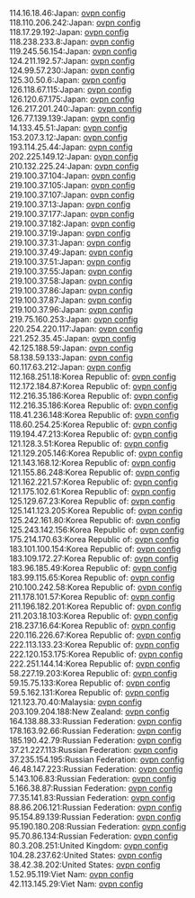 114.16.18.46:Japan: [ovpn config](vpn/114_16_18_46.ovpn)  
118.110.206.242:Japan: [ovpn config](vpn/118_110_206_242.ovpn)  
118.17.29.192:Japan: [ovpn config](vpn/118_17_29_192.ovpn)  
118.238.233.8:Japan: [ovpn config](vpn/118_238_233_8.ovpn)  
119.245.56.154:Japan: [ovpn config](vpn/119_245_56_154.ovpn)  
124.211.192.57:Japan: [ovpn config](vpn/124_211_192_57.ovpn)  
124.99.57.230:Japan: [ovpn config](vpn/124_99_57_230.ovpn)  
125.30.50.6:Japan: [ovpn config](vpn/125_30_50_6.ovpn)  
126.118.67.115:Japan: [ovpn config](vpn/126_118_67_115.ovpn)  
126.120.67.175:Japan: [ovpn config](vpn/126_120_67_175.ovpn)  
126.217.201.240:Japan: [ovpn config](vpn/126_217_201_240.ovpn)  
126.77.139.139:Japan: [ovpn config](vpn/126_77_139_139.ovpn)  
14.133.45.51:Japan: [ovpn config](vpn/14_133_45_51.ovpn)  
153.207.3.12:Japan: [ovpn config](vpn/153_207_3_12.ovpn)  
193.114.25.44:Japan: [ovpn config](vpn/193_114_25_44.ovpn)  
202.225.149.12:Japan: [ovpn config](vpn/202_225_149_12.ovpn)  
210.132.225.24:Japan: [ovpn config](vpn/210_132_225_24.ovpn)  
219.100.37.104:Japan: [ovpn config](vpn/219_100_37_104.ovpn)  
219.100.37.105:Japan: [ovpn config](vpn/219_100_37_105.ovpn)  
219.100.37.107:Japan: [ovpn config](vpn/219_100_37_107.ovpn)  
219.100.37.13:Japan: [ovpn config](vpn/219_100_37_13.ovpn)  
219.100.37.177:Japan: [ovpn config](vpn/219_100_37_177.ovpn)  
219.100.37.182:Japan: [ovpn config](vpn/219_100_37_182.ovpn)  
219.100.37.19:Japan: [ovpn config](vpn/219_100_37_19.ovpn)  
219.100.37.31:Japan: [ovpn config](vpn/219_100_37_31.ovpn)  
219.100.37.49:Japan: [ovpn config](vpn/219_100_37_49.ovpn)  
219.100.37.51:Japan: [ovpn config](vpn/219_100_37_51.ovpn)  
219.100.37.55:Japan: [ovpn config](vpn/219_100_37_55.ovpn)  
219.100.37.58:Japan: [ovpn config](vpn/219_100_37_58.ovpn)  
219.100.37.86:Japan: [ovpn config](vpn/219_100_37_86.ovpn)  
219.100.37.87:Japan: [ovpn config](vpn/219_100_37_87.ovpn)  
219.100.37.96:Japan: [ovpn config](vpn/219_100_37_96.ovpn)  
219.75.160.253:Japan: [ovpn config](vpn/219_75_160_253.ovpn)  
220.254.220.117:Japan: [ovpn config](vpn/220_254_220_117.ovpn)  
221.252.35.45:Japan: [ovpn config](vpn/221_252_35_45.ovpn)  
42.125.188.59:Japan: [ovpn config](vpn/42_125_188_59.ovpn)  
58.138.59.133:Japan: [ovpn config](vpn/58_138_59_133.ovpn)  
60.117.63.212:Japan: [ovpn config](vpn/60_117_63_212.ovpn)  
112.168.251.18:Korea Republic of: [ovpn config](vpn/112_168_251_18.ovpn)  
112.172.184.87:Korea Republic of: [ovpn config](vpn/112_172_184_87.ovpn)  
112.216.35.186:Korea Republic of: [ovpn config](vpn/112_216_35_186.ovpn)  
112.216.35.186:Korea Republic of: [ovpn config](vpn/112_216_35_186.ovpn)  
118.41.236.148:Korea Republic of: [ovpn config](vpn/118_41_236_148.ovpn)  
118.60.254.25:Korea Republic of: [ovpn config](vpn/118_60_254_25.ovpn)  
119.194.47.213:Korea Republic of: [ovpn config](vpn/119_194_47_213.ovpn)  
121.128.3.51:Korea Republic of: [ovpn config](vpn/121_128_3_51.ovpn)  
121.129.205.146:Korea Republic of: [ovpn config](vpn/121_129_205_146.ovpn)  
121.143.168.12:Korea Republic of: [ovpn config](vpn/121_143_168_12.ovpn)  
121.155.86.248:Korea Republic of: [ovpn config](vpn/121_155_86_248.ovpn)  
121.162.221.57:Korea Republic of: [ovpn config](vpn/121_162_221_57.ovpn)  
121.175.102.61:Korea Republic of: [ovpn config](vpn/121_175_102_61.ovpn)  
125.129.67.23:Korea Republic of: [ovpn config](vpn/125_129_67_23.ovpn)  
125.141.123.205:Korea Republic of: [ovpn config](vpn/125_141_123_205.ovpn)  
125.242.161.80:Korea Republic of: [ovpn config](vpn/125_242_161_80.ovpn)  
125.243.142.156:Korea Republic of: [ovpn config](vpn/125_243_142_156.ovpn)  
175.214.170.63:Korea Republic of: [ovpn config](vpn/175_214_170_63.ovpn)  
183.101.100.154:Korea Republic of: [ovpn config](vpn/183_101_100_154.ovpn)  
183.109.172.27:Korea Republic of: [ovpn config](vpn/183_109_172_27.ovpn)  
183.96.185.49:Korea Republic of: [ovpn config](vpn/183_96_185_49.ovpn)  
183.99.115.65:Korea Republic of: [ovpn config](vpn/183_99_115_65.ovpn)  
210.100.242.58:Korea Republic of: [ovpn config](vpn/210_100_242_58.ovpn)  
211.178.101.57:Korea Republic of: [ovpn config](vpn/211_178_101_57.ovpn)  
211.196.182.201:Korea Republic of: [ovpn config](vpn/211_196_182_201.ovpn)  
211.203.18.103:Korea Republic of: [ovpn config](vpn/211_203_18_103.ovpn)  
218.237.16.64:Korea Republic of: [ovpn config](vpn/218_237_16_64.ovpn)  
220.116.226.67:Korea Republic of: [ovpn config](vpn/220_116_226_67.ovpn)  
222.113.133.23:Korea Republic of: [ovpn config](vpn/222_113_133_23.ovpn)  
222.120.153.175:Korea Republic of: [ovpn config](vpn/222_120_153_175.ovpn)  
222.251.144.14:Korea Republic of: [ovpn config](vpn/222_251_144_14.ovpn)  
58.227.19.203:Korea Republic of: [ovpn config](vpn/58_227_19_203.ovpn)  
59.15.75.133:Korea Republic of: [ovpn config](vpn/59_15_75_133.ovpn)  
59.5.162.131:Korea Republic of: [ovpn config](vpn/59_5_162_131.ovpn)  
121.123.70.40:Malaysia: [ovpn config](vpn/121_123_70_40.ovpn)  
203.109.204.188:New Zealand: [ovpn config](vpn/203_109_204_188.ovpn)  
164.138.88.33:Russian Federation: [ovpn config](vpn/164_138_88_33.ovpn)  
178.163.92.66:Russian Federation: [ovpn config](vpn/178_163_92_66.ovpn)  
185.190.42.79:Russian Federation: [ovpn config](vpn/185_190_42_79.ovpn)  
37.21.227.113:Russian Federation: [ovpn config](vpn/37_21_227_113.ovpn)  
37.235.154.195:Russian Federation: [ovpn config](vpn/37_235_154_195.ovpn)  
46.48.147.223:Russian Federation: [ovpn config](vpn/46_48_147_223.ovpn)  
5.143.106.83:Russian Federation: [ovpn config](vpn/5_143_106_83.ovpn)  
5.166.38.87:Russian Federation: [ovpn config](vpn/5_166_38_87.ovpn)  
77.35.141.83:Russian Federation: [ovpn config](vpn/77_35_141_83.ovpn)  
88.86.206.121:Russian Federation: [ovpn config](vpn/88_86_206_121.ovpn)  
95.154.89.139:Russian Federation: [ovpn config](vpn/95_154_89_139.ovpn)  
95.190.180.208:Russian Federation: [ovpn config](vpn/95_190_180_208.ovpn)  
95.70.86.134:Russian Federation: [ovpn config](vpn/95_70_86_134.ovpn)  
80.3.208.251:United Kingdom: [ovpn config](vpn/80_3_208_251.ovpn)  
104.28.237.62:United States: [ovpn config](vpn/104_28_237_62.ovpn)  
38.42.38.202:United States: [ovpn config](vpn/38_42_38_202.ovpn)  
1.52.95.119:Viet Nam: [ovpn config](vpn/1_52_95_119.ovpn)  
42.113.145.29:Viet Nam: [ovpn config](vpn/42_113_145_29.ovpn)  
